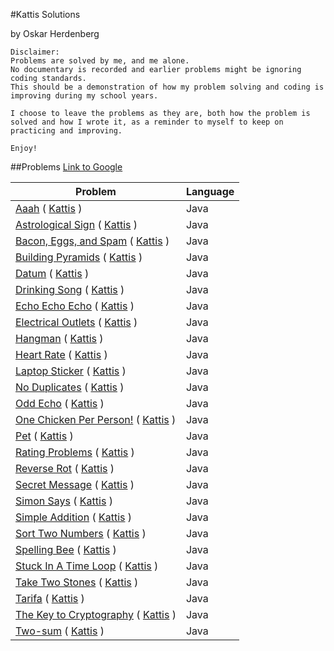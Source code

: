 #Kattis Solutions

by Oskar Herdenberg
```
Disclaimer:
Problems are solved by me, and me alone.
No documentary is recorded and earlier problems might be ignoring coding standards.
This should be a demonstration of how my problem solving and coding is improving during my school years.

I choose to leave the problems as they are, both how the problem is solved and how I wrote it, as a reminder to myself to keep on practicing and improving.

Enjoy!
```
##Problems
[Link to Google](https://www.google.com)

| Problem                                                                                                                                         | Language |
|-------------------------------------------------------------------------------------------------------------------------------------------------|---------|
| [Aaah](https://github.com/Oggilit0/Kattis/blob/main/src/Aaah.java) ( [Kattis](https://open.kattis.com/problems/aaah) )                                  | Java    |
| [Astrological Sign](https://github.com/Oggilit0/Kattis/blob/main/src/AstrologicalSign.java) ( [Kattis](https://open.kattis.com/problems/astrologicalsign) ) | Java    |
| [Bacon, Eggs, and Spam](https://github.com/Oggilit0/Kattis/blob/main/src/BaconEggsSpam.java) ( [Kattis](https://open.kattis.com/problems/baconeggsandspam) )        | Java    |
| [Building Pyramids](https://github.com/Oggilit0/Kattis/blob/main/src/BuildingPyramids.java) ( [Kattis](https://open.kattis.com/problems/pyramids) )         | Java    |
| [Datum](https://github.com/Oggilit0/Kattis/blob/main/src/Datum.java) ( [Kattis](https://open.kattis.com/problems/datum) )                                | Java    |
| [Drinking Song](https://github.com/Oggilit0/Kattis/blob/main/src/DrinkingSong.java) ( [Kattis](https://open.kattis.com/problems/drinkingsong) )                         | Java    |
| [Echo Echo Echo](https://github.com/Oggilit0/Kattis/blob/main/src/EchoEchoEcho.java) ( [Kattis](https://open.kattis.com/problems/echoechoecho) )                        | Java    |
| [Electrical Outlets](https://github.com/Oggilit0/Kattis/blob/main/src/ElectricalOutlets.java) ( [Kattis](https://open.kattis.com/problems/electricaloutlets) )                    | Java    |
| [Hangman](https://github.com/Oggilit0/Kattis/blob/main/src/Hangman.java) ( [Kattis](https://open.kattis.com/problems/hangman) )                               | Java    |
| [Heart Rate](https://github.com/Oggilit0/Kattis/blob/main/src/HeartRate.java) ( [Kattis](https://open.kattis.com/problems/heartrate) )                            | Java    |
| [Laptop Sticker](https://github.com/Oggilit0/Kattis/blob/main/src/LaptopSticker.java) ( [Kattis](https://open.kattis.com/problems/laptopsticker) )                        | Java    |
| [No Duplicates](https://github.com/Oggilit0/Kattis/blob/main/src/NoDuplicates.java) ( [Kattis](https://open.kattis.com/problems/nodup) )                         | Java    |
| [Odd Echo](https://github.com/Oggilit0/Kattis/blob/main/src/OddEcho.java) ( [Kattis](https://open.kattis.com/problems/oddecho) )                              | Java    |
| [One Chicken Per Person!](https://github.com/Oggilit0/Kattis/blob/main/src/OneChickenPerPerson.java) ( [Kattis](https://open.kattis.com/problems/onechicken) )               | Java    |
| [Pet](https://github.com/Oggilit0/Kattis/blob/main/src/Pet.java) ( [Kattis](https://open.kattis.com/problems/pet) )                                   | Java    |
| [Rating Problems](https://github.com/Oggilit0/Kattis/blob/main/src/RatingProblems.java) ( [Kattis](https://open.kattis.com/problems/ratingproblems) )                       | Java    |
| [Reverse Rot](https://github.com/Oggilit0/Kattis/blob/main/src/ReverseRot.java) ( [Kattis](https://open.kattis.com/problems/reverserot) )                           | Java    |
| [Secret Message](https://github.com/Oggilit0/Kattis/blob/main/src/SecretMessage.java) ( [Kattis](https://open.kattis.com/problems/secretmessage) )                        | Java    |
| [Simon Says](https://github.com/Oggilit0/Kattis/blob/main/src/SimonSays.java) ( [Kattis](https://open.kattis.com/problems/simonsays) )                            | Java    |
| [Simple Addition](https://github.com/Oggilit0/Kattis/blob/main/src/SimpleAddition.java) ( [Kattis](https://open.kattis.com/problems/simpleaddition) )                       | Java    |
| [Sort Two Numbers](https://github.com/Oggilit0/Kattis/blob/main/src/SortTwoNumbers.java) ( [Kattis](https://open.kattis.com/problems/sorttwonumbers) )                      | Java    |
| [Spelling Bee](https://github.com/Oggilit0/Kattis/blob/main/src/SpellingBee.java) ( [Kattis](https://open.kattis.com/problems/spellingbee) )                          | Java    |
| [Stuck In A Time Loop](https://github.com/Oggilit0/Kattis/blob/main/src/StuckInATimeLoop.java) ( [Kattis](https://open.kattis.com/problems/timeloop) )                  | Java    |
| [Take Two Stones](https://github.com/Oggilit0/Kattis/blob/main/src/TakeTwoStones.java) ( [Kattis](https://open.kattis.com/problems/twostones) )                       | Java    |
| [Tarifa](https://github.com/Oggilit0/Kattis/blob/main/src/Tarifa.java) ( [Kattis](https://open.kattis.com/problems/tarifa) )                                | Java    |
| [The Key to Cryptography](https://github.com/Oggilit0/Kattis/blob/main/src/TheKeyToCryptography.java) ( [Kattis](https://open.kattis.com/problems/keytocrypto) )               | Java    |
| [Two-sum](https://github.com/Oggilit0/Kattis/blob/main/src/TwoSum.java) ( [Kattis](https://open.kattis.com/problems/twosum) )                               | Java    |

